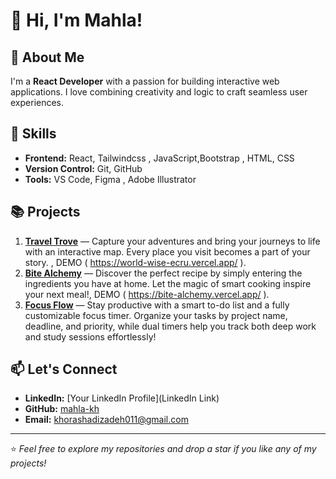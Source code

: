 # 👋 Hi, I'm Mahla!

## 🌟 About Me
I'm a **React Developer** with a passion for building interactive web applications. I love combining creativity and logic to craft seamless user experiences.

## 🚀 Skills
- **Frontend:** React, Tailwindcss , JavaScript,Bootstrap , HTML, CSS
- **Version Control:** Git, GitHub
- **Tools:** VS Code, Figma , Adobe Illustrator 

## 📚 Projects
1. **[Travel Trove](https://github.com/mahla-kh/TravelTrove)** — Capture your adventures and bring your journeys to life with an interactive map. Every place you visit becomes a part of your story. , DEMO ( https://world-wise-ecru.vercel.app/ ).
2. **[Bite Alchemy](https://github.com/mahla-kh/Bite-Alchemy)** — Discover the perfect recipe by simply entering the ingredients you have at home. Let the magic of smart cooking inspire your next meal!, DEMO ( https://bite-alchemy.vercel.app/ ).
3. **[Focus Flow](https://github.com/mahla-kh/Focus-Flow)** — Stay productive with a smart to-do list and a fully customizable focus timer. Organize your tasks by project name, deadline, and priority, while dual timers help you track both deep work and study sessions effortlessly!

## 📫 Let's Connect
- **LinkedIn:** [Your LinkedIn Profile](LinkedIn Link)
- **GitHub:** [mahla-kh](https://github.com/mahla-kh)
- **Email:** khorashadizadeh011@gmail.com

---

⭐️ *Feel free to explore my repositories and drop a star if you like any of my projects!*

